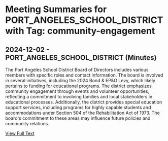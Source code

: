 # Meeting Summaries for PORT_ANGELES_SCHOOL_DISTRICT with Tag: community-engagement

## 2024-12-02 - PORT_ANGELES_SCHOOL_DISTRICT (Minutes)

The Port Angeles School District Board of Directors includes various members with specific roles and contact information. The board is involved in several initiatives, including the 2024 Bond & EP&O Levy, which likely pertains to funding for educational programs. The district emphasizes community engagement through events and volunteer opportunities, reflecting a commitment to involving families and local stakeholders in educational processes. Additionally, the district provides special education support services, including programs for highly capable students and accommodations under Section 504 of the Rehabilitation Act of 1973. The board's commitment to these areas may influence future policies and community relations.

[View Full Text](https://raw.githubusercontent.com/VoronoiPerspectives/WashingtonStateSchoolBoardExplorer/refs/heads/main/data/countries/usa/states/wa/counties/clallam/school_boards/port_angeles_school_district/2024/processed/2024-12-02-minutes.txt)

